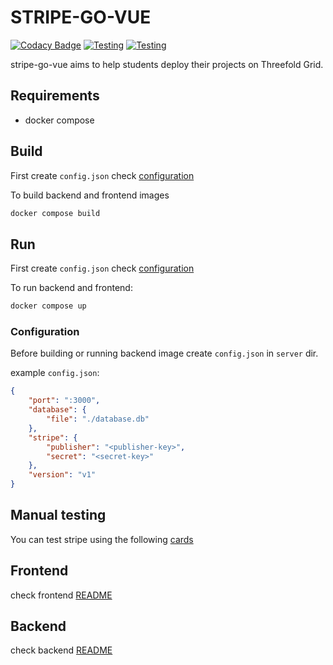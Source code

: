 # STRIPE-GO-VUE

[![Codacy Badge](https://app.codacy.com/project/badge/Grade/cd6e18aac6be404ab89ec160b4b36671)](https://www.codacy.com/gh/rawdaGastan/stripe-go-vue/dashboard?utm_source=github.com&amp;utm_medium=referral&amp;utm_content=rawdaGastan/stripe-go-vue&amp;utm_campaign=Badge_Grade) [![Testing](https://github.com/rawdaGastan/stripe-go-vue/actions/workflows/golint.yml/badge.svg?branch=development)](https://github.com/rawdaGastan/stripe-go-vue/actions/workflows/golint.yml) [![Testing](https://github.com/rawdaGastan/stripe-go-vue/actions/workflows/vuelint.yml/badge.svg?branch=development)](https://github.com/rawdaGastan/stripe-go-vue/actions/workflows/vuelint.yml)

stripe-go-vue aims to help students deploy their projects on Threefold Grid.

## Requirements

- docker compose

## Build

First create `config.json` check [configuration](#configuration)

To build backend and frontend images

```bash
docker compose build
```

## Run

First create `config.json` check [configuration](#configuration)

To run backend and frontend:

```bash
docker compose up
```

### Configuration

Before building or running backend image create `config.json` in `server` dir.

example `config.json`:

```json
{
    "port": ":3000",
    "database": {
        "file": "./database.db"
    },
    "stripe": {
        "publisher": "<publisher-key>",
        "secret": "<secret-key>"
    },
    "version": "v1"
}
```

## Manual testing

You can test stripe using the following [cards](https://stripe.com/docs/testing#cards)

## Frontend

check frontend [README](frontend/README.md)

## Backend

check backend [README](backend/README.md)
